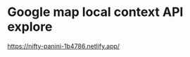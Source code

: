 Google map local context API explore
====================================

https://nifty-panini-1b4786.netlify.app/

